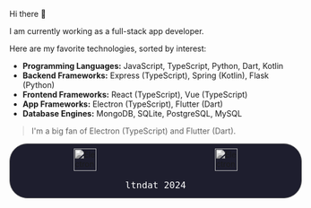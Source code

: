 Hi there 👋

I am currently working as a full-stack app developer.

Here are my favorite technologies, sorted by interest:

- **Programming Languages:** JavaScript, TypeScript, Python, Dart, Kotlin
- **Backend Frameworks:** Express (TypeScript), Spring (Kotlin), Flask (Python)
- **Frontend Frameworks:** React (TypeScript), Vue (TypeScript)
- **App Frameworks:** Electron (TypeScript), Flutter (Dart)
- **Database Engines:** MongoDB, SQLite, PostgreSQL, MySQL

> I'm a big fan of Electron (TypeScript) and Flutter (Dart).

<div style="min-height:80px;width:100%;background:#1E1E2E;border:1px solid #666;border-radius:32px;padding:8px">
<div style="display:flex;justify-content:space-around;align-items:center;flex-wrap:wrap">
<a href="https://www.electronjs.org/" target="_blank">
<img style="height:40px;object-fit:contain;filter:grayscale(1)" src="https://www.electronjs.org/assets/img/logo.svg" alt="Electron"/>
</a>
<a href="https://flutter.dev/" target="_blank">
<img style="height:40px;object-fit:contain;filter:grayscale(1)" src="https://docs.flutter.dev/assets/images/branding/flutter/logo+text/horizontal/default.svg" alt="Electron"/>
</a>
</div>
<h3 style="color:white;text-align:center;font-family:monospace;font-weight:200;margin:16px 0 0">ltndat 2024</h3>
</div>
